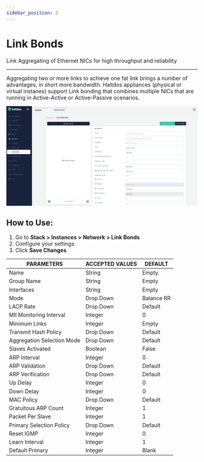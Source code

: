 ```yaml
---
sidebar_position: 3
---
```


# Link Bonds

Link Aggregating of Ethernet NICs for high throughput and reliability

---

Aggregating two or more links to achieve one fat link brings a number of advantages, in short more bandwidth. Haltdos appliances (physical or virtual instanes) support Link bonding that combines multiple NICs that are running in Active-Active or Active-Passive scenarios.

![linkbonds](/img/platform/v7/docs/link.png)

## How to Use:

1. Go to **Stack > Instances > Network > Link Bonds**
2. Configure your settings
3. Click **Save Changes**

| PARAMETERS  | ACCEPTED VALUES                              | DEFAULT |
|-------------|----------------------------------------------|---------|
| Name  | String                                       | Empty   |
| Group Name  | String                                       | Empty   |
| Interfaces   | String                                       | Empty   |
| Mode  | Drop Down | Balance RR |
| LACP Rate | Drop Down                        | Default  |
| MII Monitoring Interval      | Integer       | 0       |
| Minimum Links  | Integer                                     | Empty   |
| Transmit Hash Policy| Drop Down | Default|
| Aggregation Selection Mode  | Drop Down | Default|
| Slaves Activated   | Boolean                                       | False   |
| ARP Interval  | Integer | 0 |
| ARP Validation | Drop Down                        | Default  |
| ARP Verification     | Drop Down                        | Default  |
| Up Delay     | Integer                                      | 0       |
| Down Delay     | Integer                                      | 0       |
| MAC Policy     | Drop Down                        | Default  |
| Gratuitous ARP Count     | Integer                                      | 1       |
| Packet Per Slave     | Integer                                      | 1      |
| Primary Selection Policy     |Drop Down                        | Default  |
| Reset IGMP     | Integer                                      | 0       |
| Learn Interval     | Integer                                      | 1      |
| Default Primary     | Integer                                      | Blank       |